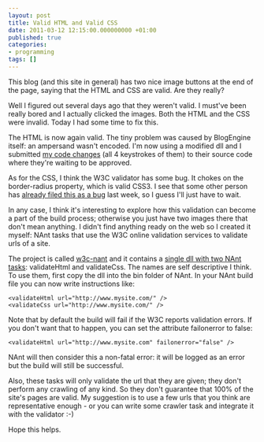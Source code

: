 ```yaml
---
layout: post
title: Valid HTML and Valid CSS
date: 2011-03-12 12:15:00.000000000 +01:00
published: true
categories:
- programming
tags: []
---
```


This blog (and this site in general) has two nice image buttons at the end of the page, saying that the HTML and CSS are valid. Are they really?

Well I figured out several days ago that they weren't valid. I must've been really bored and I actually clicked the images. Both the HTML and the CSS were invalid. Today I had some time to fix this.

The HTML is now again valid. The tiny problem was caused by BlogEngine itself: an ampersand wasn't encoded. I'm now using a modified dll and I submitted <a href="http://blogengine.codeplex.com/SourceControl/network/Forks/NikolaosGeorgiou/MinifyJavascriptInvalidHTML" target="_blank">my code changes</a> (all 4 keystrokes of them) to their source code where they're waiting to be approved.

As for the CSS, I think the W3C validator has some bug. It chokes on the border-radius property, which is valid CSS3. I see that some other person has <a href="http://www.w3.org/Bugs/Public/show_bug.cgi?id=11975" target="_blank">already filed this as a bug</a> last week, so I guess I'll just have to wait.

In any case, I think it's interesting to explore how this validation can become a part of the build process; otherwise you just have two images there that don't mean anything. I didn't find anything ready on the web so I created it myself: NAnt tasks that use the W3C online validation services to validate urls of a site.

The project is called <a href="https://sourceforge.net/projects/w3c-nant/" target="_blank">w3c-nant</a> and it contains a <a href="http://sourceforge.net/projects/w3c-nant/files/v1.0.0/W3CValidationTasks.dll/download" target="_blank">single dll with two NAnt tasks</a>: validateHtml and validateCss. The names are self descriptive I think. To use them, first copy the dll into the bin folder of NAnt. In your NAnt build file you can now write instructions like:

```
<validateHtml url="http://www.mysite.com/" />
<validateCss url="http://www.mysite.com/" />
```

Note that by default the build will fail if the W3C reports validation errors. If you don't want that to happen, you can set the attribute failonerror to false:

```
<validateHtml url="http://www.mysite.com" failonerror="false" />
```

NAnt will then consider this a non-fatal error: it will be logged as an error but the build will still be successful.

Also, these tasks will only validate the url that they are given; they don't perform any crawling of any kind. So they don't guarantee that 100% of the site's pages are valid. My suggestion is to use a few urls that you think are representative enough - or you can write some crawler task and integrate it with the validator :-)

Hope this helps.
